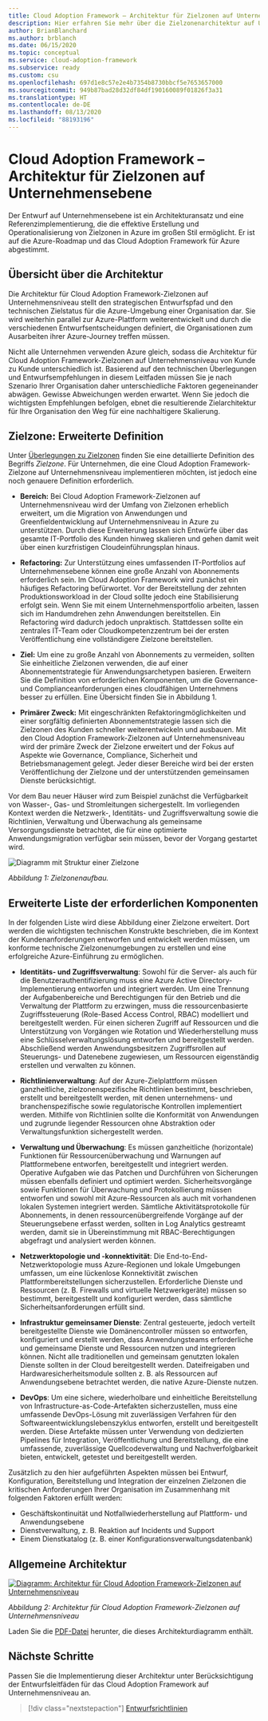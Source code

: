 ```yaml
---
title: Cloud Adoption Framework – Architektur für Zielzonen auf Unternehmensebene
description: Hier erfahren Sie mehr über die Zielzonenarchitektur auf Unternehmensniveau im Cloud Adoption Framework für Azure.
author: BrianBlanchard
ms.author: brblanch
ms.date: 06/15/2020
ms.topic: conceptual
ms.service: cloud-adoption-framework
ms.subservice: ready
ms.custom: csu
ms.openlocfilehash: 697d1e8c57e2e4b7354b8730bbcf5e7653657000
ms.sourcegitcommit: 949b87bad28d32df84df190160089f01826f3a31
ms.translationtype: HT
ms.contentlocale: de-DE
ms.lasthandoff: 08/13/2020
ms.locfileid: "88193196"
---
```

<!-- cSpell:ignore CAF -->

# <a name="cloud-adoption-framework-enterprise-scale-landing-zone-architecture"></a>Cloud Adoption Framework – Architektur für Zielzonen auf Unternehmensebene

Der Entwurf auf Unternehmensebene ist ein Architekturansatz und eine Referenzimplementierung, die die effektive Erstellung und Operationalisierung von Zielzonen in Azure im großen Stil ermöglicht. Er ist auf die Azure-Roadmap und das Cloud Adoption Framework für Azure abgestimmt.

## <a name="architecture-overview"></a>Übersicht über die Architektur

Die Architektur für Cloud Adoption Framework-Zielzonen auf Unternehmensniveau stellt den strategischen Entwurfspfad und den technischen Zielstatus für die Azure-Umgebung einer Organisation dar. Sie wird weiterhin parallel zur Azure-Plattform weiterentwickelt und durch die verschiedenen Entwurfsentscheidungen definiert, die Organisationen zum Ausarbeiten ihrer Azure-Journey treffen müssen.

Nicht alle Unternehmen verwenden Azure gleich, sodass die Architektur für Cloud Adoption Framework-Zielzonen auf Unternehmensniveau von Kunde zu Kunde unterschiedlich ist. Basierend auf den technischen Überlegungen und Entwurfsempfehlungen in diesem Leitfaden müssen Sie je nach Szenario Ihrer Organisation daher unterschiedliche Faktoren gegeneinander abwägen. Gewisse Abweichungen werden erwartet. Wenn Sie jedoch die wichtigsten Empfehlungen befolgen, ebnet die resultierende Zielarchitektur für Ihre Organisation den Weg für eine nachhaltigere Skalierung.

## <a name="landing-zone-expanded-definition"></a>Zielzone: Erweiterte Definition

Unter [Überlegungen zu Zielzonen](../../ready/considerations/index.md) finden Sie eine detaillierte Definition des Begriffs _Zielzone_. Für Unternehmen, die eine Cloud Adoption Framework-Zielzone auf Unternehmensniveau implementieren möchten, ist jedoch eine noch genauere Definition erforderlich.

- **Bereich:** Bei Cloud Adoption Framework-Zielzonen auf Unternehmensniveau wird der Umfang von Zielzonen erheblich erweitert, um die Migration von Anwendungen und Greenfieldentwicklung auf Unternehmensniveau in Azure zu unterstützen. Durch diese Erweiterung lassen sich Entwürfe über das gesamte IT-Portfolio des Kunden hinweg skalieren und gehen damit weit über einen kurzfristigen Cloudeinführungsplan hinaus.

- **Refactoring:** Zur Unterstützung eines umfassenden IT-Portfolios auf Unternehmensebene können eine große Anzahl von Abonnements erforderlich sein. Im Cloud Adoption Framework wird zunächst ein häufiges Refactoring befürwortet. Vor der Bereitstellung der zehnten Produktionsworkload in der Cloud sollte jedoch eine Stabilisierung erfolgt sein. Wenn Sie mit einem Unternehmensportfolio arbeiten, lassen sich im Handumdrehen zehn Anwendungen bereitstellen. Ein Refactoring wird dadurch jedoch unpraktisch. Stattdessen sollte ein zentrales IT-Team oder Cloudkompetenzzentrum bei der ersten Veröffentlichung eine vollständigere Zielzone bereitstellen.

- **Ziel:** Um eine zu große Anzahl von Abonnements zu vermeiden, sollten Sie einheitliche Zielzonen verwenden, die auf einer Abonnementstrategie für Anwendungsarchetypen basieren. Erweitern Sie die Definition von erforderlichen Komponenten, um die Governance- und Complianceanforderungen eines cloudfähigen Unternehmens besser zu erfüllen. Eine Übersicht finden Sie in Abbildung 1.

- **Primärer Zweck:** Mit eingeschränkten Refaktoringmöglichkeiten und einer sorgfältig definierten Abonnementstrategie lassen sich die Zielzonen des Kunden schneller weiterentwickeln und ausbauen. Mit den Cloud Adoption Framework-Zielzonen auf Unternehmensniveau wird der primäre Zweck der Zielzone erweitert und der Fokus auf Aspekte wie Governance, Compliance, Sicherheit und Betriebsmanagement gelegt. Jeder dieser Bereiche wird bei der ersten Veröffentlichung der Zielzone und der unterstützenden gemeinsamen Dienste berücksichtigt.

Vor dem Bau neuer Häuser wird zum Beispiel zunächst die Verfügbarkeit von Wasser-, Gas- und Stromleitungen sichergestellt. Im vorliegenden Kontext werden die Netzwerk-, Identitäts- und Zugriffsverwaltung sowie die Richtlinien, Verwaltung und Überwachung als gemeinsame Versorgungsdienste betrachtet, die für eine optimierte Anwendungsmigration verfügbar sein müssen, bevor der Vorgang gestartet wird.

![Diagramm mit Struktur einer Zielzone](./media/lz-design.png)

_Abbildung 1: Zielzonenaufbau._

## <a name="expanded-list-of-requisite-components"></a>Erweiterte Liste der erforderlichen Komponenten

In der folgenden Liste wird diese Abbildung einer Zielzone erweitert. Dort werden die wichtigsten technischen Konstrukte beschrieben, die im Kontext der Kundenanforderungen entworfen und entwickelt werden müssen, um konforme technische Zielzonenumgebungen zu erstellen und eine erfolgreiche Azure-Einführung zu ermöglichen.

- **Identitäts- und Zugriffsverwaltung**: Sowohl für die Server- als auch für die Benutzerauthentifizierung muss eine Azure Active Directory-Implementierung entworfen und integriert werden. Um eine Trennung der Aufgabenbereiche und Berechtigungen für den Betrieb und die Verwaltung der Plattform zu erzwingen, muss die ressourcenbasierte Zugriffssteuerung (Role-Based Access Control, RBAC) modelliert und bereitgestellt werden. Für einen sicheren Zugriff auf Ressourcen und die Unterstützung von Vorgängen wie Rotation und Wiederherstellung muss eine Schlüsselverwaltungslösung entworfen und bereitgestellt werden. Abschließend werden Anwendungsbesitzern Zugriffsrollen auf Steuerungs- und Datenebene zugewiesen, um Ressourcen eigenständig erstellen und verwalten zu können.

- **Richtlinienverwaltung**: Auf der Azure-Zielplattform müssen ganzheitliche, zielzonenspezifische Richtlinien bestimmt, beschrieben, erstellt und bereitgestellt werden, mit denen unternehmens- und branchenspezifische sowie regulatorische Kontrollen implementiert werden. Mithilfe von Richtlinien sollte die Konformität von Anwendungen und zugrunde liegender Ressourcen ohne Abstraktion oder Verwaltungsfunktion sichergestellt werden.

- **Verwaltung und Überwachung**: Es müssen ganzheitliche (horizontale) Funktionen für Ressourcenüberwachung und Warnungen auf Plattformebene entworfen, bereitgestellt und integriert werden. Operative Aufgaben wie das Patchen und Durchführen von Sicherungen müssen ebenfalls definiert und optimiert werden. Sicherheitsvorgänge sowie Funktionen für Überwachung und Protokollierung müssen entworfen und sowohl mit Azure-Ressourcen als auch mit vorhandenen lokalen Systemen integriert werden. Sämtliche Aktivitätsprotokolle für Abonnements, in denen ressourcenübergreifende Vorgänge auf der Steuerungsebene erfasst werden, sollten in Log Analytics gestreamt werden, damit sie in Übereinstimmung mit RBAC-Berechtigungen abgefragt und analysiert werden können.

- **Netzwerktopologie und -konnektivität**: Die End-to-End-Netzwerktopologie muss Azure-Regionen und lokale Umgebungen umfassen, um eine lückenlose Konnektivität zwischen Plattformbereitstellungen sicherzustellen. Erforderliche Dienste und Ressourcen (z. B. Firewalls und virtuelle Netzwerkgeräte) müssen so bestimmt, bereitgestellt und konfiguriert werden, dass sämtliche Sicherheitsanforderungen erfüllt sind.

- **Infrastruktur gemeinsamer Dienste**: Zentral gesteuerte, jedoch verteilt bereitgestellte Dienste wie Domänencontroller müssen so entworfen, konfiguriert und erstellt werden, dass Anwendungsteams erforderliche und gemeinsame Dienste und Ressourcen nutzen und integrieren können. Nicht alle traditionellen und gemeinsam genutzten lokalen Dienste sollten in der Cloud bereitgestellt werden. Dateifreigaben und Hardwaresicherheitsmodule sollten z. B. als Ressourcen auf Anwendungsebene betrachtet werden, die native Azure-Dienste nutzen.

- **DevOps**: Um eine sichere, wiederholbare und einheitliche Bereitstellung von Infrastructure-as-Code-Artefakten sicherzustellen, muss eine umfassende DevOps-Lösung mit zuverlässigen Verfahren für den Softwareentwicklungslebenszyklus entworfen, erstellt und bereitgestellt werden. Diese Artefakte müssen unter Verwendung von dedizierten Pipelines für Integration, Veröffentlichung und Bereitstellung, die eine umfassende, zuverlässige Quellcodeverwaltung und Nachverfolgbarkeit bieten, entwickelt, getestet und bereitgestellt werden.

Zusätzlich zu den hier aufgeführten Aspekten müssen bei Entwurf, Konfiguration, Bereitstellung und Integration der einzelnen Zielzonen die kritischen Anforderungen Ihrer Organisation im Zusammenhang mit folgenden Faktoren erfüllt werden:

- Geschäftskontinuität und Notfallwiederherstellung auf Plattform- und Anwendungsebene
- Dienstverwaltung, z. B. Reaktion auf Incidents und Support
- Einem Dienstkatalog (z. B. einer Konfigurationsverwaltungsdatenbank)

## <a name="high-level-architecture"></a>Allgemeine Architektur

[![Diagramm: Architektur für Cloud Adoption Framework-Zielzonen auf Unternehmensniveau](./media/ns-arch-inline.png)](./media/ns-arch-expanded.png#lightbox)

_Abbildung 2: Architektur für Cloud Adoption Framework-Zielzonen auf Unternehmensniveau_

Laden Sie die [PDF-Datei](https://raw.githubusercontent.com/microsoft/CloudAdoptionFramework/master/ready/enterprise-scale-architecture.pdf) herunter, die dieses Architekturdiagramm enthält.

## <a name="next-steps"></a>Nächste Schritte

Passen Sie die Implementierung dieser Architektur unter Berücksichtigung der Entwurfsleitfäden für das Cloud Adoption Framework auf Unternehmensniveau an.

> [!div class="nextstepaction"]
> [Entwurfsrichtlinien](./design-guidelines.md)
